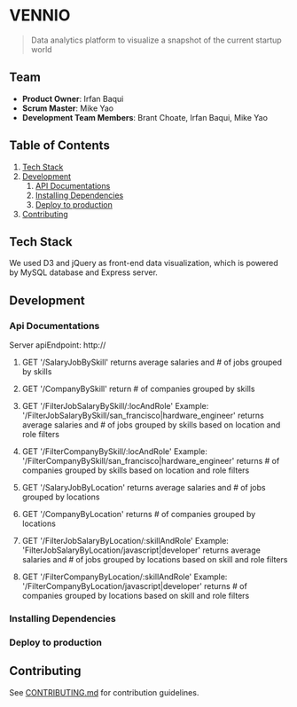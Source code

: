 # VENNIO
> Data analytics platform to visualize a snapshot of the current startup world

## Team

  - __Product Owner__: Irfan Baqui
  - __Scrum Master__: Mike Yao
  - __Development Team Members__: Brant Choate, Irfan Baqui, Mike Yao

## Table of Contents

1. [Tech Stack](#tech-stack)
1. [Development](#development)
    1. [API Documentations](#api-documentations)
    2. [Installing Dependencies](#installing-dependencies)
    3. [Deploy to production](#deploy-to-production)
1. [Contributing](#contributing)



## Tech Stack
We used D3 and jQuery as front-end data visualization, which is powered by MySQL database and Express server. 


## Development

### Api Documentations

Server apiEndpoint: http://

1. GET '/SalaryJobBySkill'
returns average salaries and # of jobs grouped by skills

2. GET '/CompanyBySkill'
return # of companies grouped by skills

3. GET '/FilterJobSalaryBySkill/:locAndRole'
Example: '/FilterJobSalaryBySkill/san_francisco|hardware_engineer'
returns average salaries and # of jobs grouped by skills based on location and role filters

4. GET '/FilterCompanyBySkill/:locAndRole'
Example: '/FilterCompanyBySkill/san_francisco|hardware_engineer'
returns # of companies grouped by skills based on location and role filters

5. GET '/SalaryJobByLocation'
returns average salaries and # of jobs grouped by locations

6. GET '/CompanyByLocation'
returns # of companies grouped by locations

7. GET '/FilterJobSalaryByLocation/:skillAndRole'
Example: 'FilterJobSalaryByLocation/javascript|developer'
returns average salaries and # of jobs grouped by locations based on skill and role filters

8. GET '/FilterCompanyByLocation/:skillAndRole'
Example: '/FilterCompanyByLocation/javascript|developer'
returns # of companies grouped by locations based on skill and role filters

### Installing Dependencies

### Deploy to production

## Contributing
See [CONTRIBUTING.md](https://github.com/vennio/vennio/blob/master/_CONTRIBUTING.md) for contribution guidelines.
